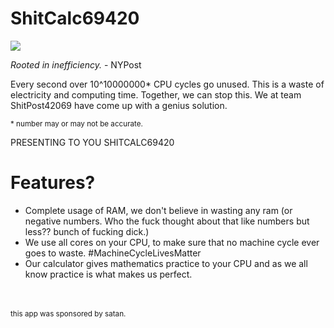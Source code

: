 # ShitCalc69420
<img src="https://img.shields.io/badge/YES-WE%20KNOW%20THIS%20IS%20UNGODLY-green">


_Rooted in inefficiency._ - NYPost

Every second over 10^10000000* CPU cycles go unused. This is a waste of electricity and computing time. Together, we can stop this. We at team ShitPost42069 have come up with a genius solution.

<sub>* number may or may not be accurate.<sub>

PRESENTING TO YOU SHITCALC69420 

# Features?

- Complete usage of RAM, we don't believe in wasting any ram (or negative numbers. Who the fuck thought about that like numbers but less?? bunch of fucking dick.)<br>
- We use all cores on your CPU, to make sure that no machine cycle ever goes to waste. #MachineCycleLivesMatter<br>
- Our calculator gives mathematics practice to your CPU and as we all know practice is what makes us perfect.<br>
<br>
<br>
<sub>this app was sponsored by satan.<sub>
